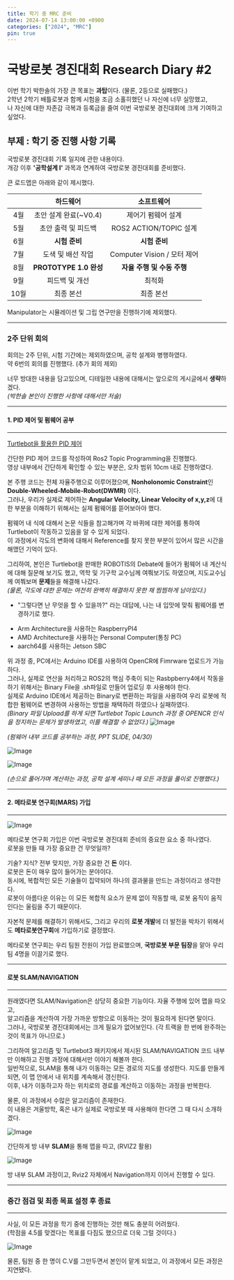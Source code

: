 ```yaml
---
title: 학기 중 MRC 준비
date: 2024-07-14 13:00:00 +0900
categories: ["2024", "MRC"]
pin: true
---
```


# 국방로봇 경진대회 Research Diary #2

이번 학기 박한솔의 가장 큰 목표는 **과탑**이다. (물론, 2등으로 실패했다.)  
2학년 2학기 배틀로봇과 함께 시험을 조금 소홀히했던 나 자신에 너무 실망했고,  
나 자신에 대한 자존감 극복과 등록금을 줄여 이번 국방로봇 경진대회에 크게 기여하고 싶었다.

## 부제 : 학기 중 진행 사항 기록

국방로봇 경진대회 기록 일지에 관한 내용이다.  
개강 이후 **'공학설계 I'** 과목과 연계하여 국방로봇 경진대회를 준비했다.

큰 로드맵은 아래와 같이 제시했다.

|      |        하드웨어        |         소프트웨어          |
| :--: | :--------------------: | :-------------------------: |
| 4월  | 초안 설계 완료(~V0.4)  |     제어기 펌웨어 설계      |
| 5월  |  초안 출력 및 피드백   |   ROS2 ACTION/TOPIC 설계    |
| 6월  |     **시험 준비**      |        **시험 준비**        |
| 7월  |   도색 및 배선 작업    | Computer Vision / 모터 제어 |
| 8월  | **PROTOTYPE 1.0 완성** | **자율 주행 및 수동 주행**  |
| 9월  |     피드백 및 개선     |           최적화            |
| 10월 |       최종 본선        |          최종 본선          |

Manipulator는 시뮬레이션 및 그립 연구만을 진행하기에 제외했다.

---

### 2주 단위 회의

회의는 2주 단위, 시험 기간에는 제외하였으며, 공학 설계와 병행하였다.  
약 6번의 회의를 진행했다. (추가 회의 제외)

너무 방대한 내용을 담고있으며, 디테일한 내용에 대해서는 앞으로의 게시글에서 **생략**하겠다.  
_(박한솔 본인이 진행한 사항에 대해서만 저술)_

---

#### 1. PID 제어 및 펌웨어 공부

---

[Turtlebot을 활용한 PID 제어](https://www.youtube.com/watch?v=feOraVfw80U)

간단한 PID 제어 코드를 작성하여 Ros2 Topic Programming을 진행했다.  
영상 내부에서 간단하게 확인할 수 있는 부분은, 오차 범위 10cm 내로 진행하였다.

본 주행 코드는 전체 자율주행으로 이루어졌으며, **Nonholonomic Constraint**인 **Double-Wheeled-Mobile-Robot(DWMR)** 이다.  
그러나, 우리가 실제로 제어하는 **Angular Velocity, Linear Velocity of x,y,z**에 대한 부분을 이해하기 위해서는 실제 펌웨어를 뜯어보아야 했다.

펌웨어 내 식에 대해서 논문 식들을 참고해가며 각 바퀴에 대한 제어를 통하여 Turtlebot이 작동하고 있음을 알 수 있게 되었다.  
이 과정에서 각도의 변화에 대해서 Reference를 찾지 못한 부분이 있어서 많은 시간을 해맸던 기억이 있다.

그리하여, 본인은 Turtlebot을 판매한 ROBOTIS의 Debate에 들어가 펌웨어 내 계산식에 대해 질문해 보기도 했고, 역학 및 기구학 교수님께 여쭤보기도 하였으며, 지도교수님께 여쭤보며 **문제**들을 해결해 나갔다.  
_(물론, 각도에 대한 문제는 여전히 완벽히 해결하지 못한 채 찜찜하게 남아있다.)_

- "그렇다면 난 무엇을 할 수 있을까?" 라는 대답에, 나는 내 입맛에 맞춰 펌웨어를 변경하기로 했다.

* Arm Architecture을 사용하는 RaspberryPI4
* AMD Architecture을 사용하는 Personal Computer(통칭 PC)
* aarch64를 사용하는 Jetson SBC

위 과정 중, PC에서는 Arduino IDE를 사용하여 OpenCR에 Fimrware 업로드가 가능하다.  
그러나, 실제로 연산을 처리하고 ROS2의 핵심 주축이 되는 Rasbpberry4에서 작동을 하기 위해서는 Binary File을 .sh파일로 만들어 업로딩 후 사용해야 한다.  
실제로 Arduino IDE에서 제공하는 Binary로 변환하는 파일을 사용하여 우리 로봇에 적합한 펌웨어로 변경하여 사용하는 방법을 채택하려 하였으나 실패하였다.  
_(Binary 파일 Upload를 하게 되면 Turtlebot Topic Launch 과정 중 OPENCR 인식을 정지하는 문제가 발생하였고, 이를 해결할 수 없었다.)_
![Image](/posts/mrc001.png)

_(펌웨어 내부 코드를 공부하는 과정, PPT SLIDE, 04/30)_

![Image](/posts/mrc002.png)

![Image](/posts/mrc003.png)

_(손으로 풀어가며 계산하는 과정, 공학 설계 세미나 때 모든 과정을 풀이로 진행했다.)_

---

#### 2. 메타로봇 연구회(MARS) 가입

---

![Image](/posts/mrc006.png)

메타로봇 연구회 가입은 이번 국방로봇 경진대회 준비의 중요한 요소 중 하나였다.  
로봇을 만들 때 가장 중요한 건 무엇일까?

기술? 지식? 전부 맞지만, 가장 중요한 건 **돈** 이다.  
로봇은 돈이 매우 많이 들어가는 분야이다.  
동시에, 복합적인 모든 기술들이 집약되어 하나의 결과물을 만드는 과정이라고 생각한다.  
로봇이 아름다운 이유는 이 모든 복합적 요소가 문제 없이 작동할 때, 로봇 움직이 움직인다는 울림을 주기 때문이다.

자본적 문제를 해결하기 위해서도, 그리고 우리의 **로봇 개발**에 더 발전을 박차기 위해서도 **메타로봇연구회**에 가입하기로 결정했다.

메타로봇 연구회는 우리 팀원 전원이 가입 완료했으며, **국방로봇 부문 팀장**을 맡아 우리 팀 4명을 이끌기로 했다.

---

#### 로봇 SLAM/NAVIGATION

---

원래였다면 SLAM/Navigation은 상당히 중요한 기능이다. 자율 주행에 있어 맵을 따오고,  
알고리즘을 계산하여 가장 가까운 방향으로 이동하는 것이 필요하게 된다면 말이다.  
그러나, 국방로봇 경진대회에서는 크게 필요가 없어보인다. (각 트랙을 한 번에 완주하는 것이 목표가 아니므로.)

그리하여 알고리즘 및 Turtlebot3 패키지에서 제시된 SLAM/NAVIGATION 코드 내부만 이해하고 진행 과정에 대해서만 이야기 해볼까 한다.  
일반적으로, SLAM을 통해 내가 이동하는 모든 경로의 지도를 생성한다. 지도를 만들게 되면, 이 맵 안에서 내 위치를 계속해서 갱신한다.  
이후, 내가 이동하고자 하는 위치로의 경로를 계산하고 이동하는 과정을 반복한다.

물론, 이 과정에서 수많은 알고리즘이 존재한다.  
이 내용은 겨울방학, 혹은 내가 실제로 국방로봇 때 사용해야 한다면 그 때 다시 소개하겠다.

![Image](/posts/mrc004.png)

간단하게 방 내부 **SLAM**을 통해 맵을 따고, (RVIZ2 활용)

![Image](/posts/mrc005.png)

방 내부 SLAM 과정이고, Rviz2 자체에서 Navigation까지 이어서 진행할 수 있다.

---

### 중간 점검 및 최종 목표 설정 후 종료

---

사실, 이 모든 과정을 학기 중에 진행하는 것만 해도 충분히 어려웠다.  
(학점을 4.5를 맞겠다는 목표를 다짐도 했으므로 더욱 그럴 것이다.)

![Image](/posts/mrc008.png)

물론, 팀원 중 한 명이 C.V를 그만두면서 본인이 맡게 되었고, 이 과정에서 모든 과정은 지연됐다.
